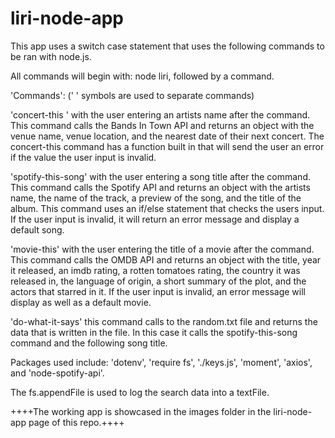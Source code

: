 # liri-node-app
This app uses a switch case statement that uses the following commands to be ran with node.js.

All commands will begin with: node liri, followed by a command.

'Commands': (' ' symbols are used to separate commands)

'concert-this ' with the user entering an artists name after the command. This command calls the Bands In Town API and returns an object with the venue name, venue location, and the nearest date of their next concert. The concert-this command has a function built in that will send the user an error if the value the user input is invalid.

'spotify-this-song' with the user entering a song title after the command. This command calls the Spotify API and returns an object with the artists name, the name of the track, a preview of the song, and the title of the album. This command uses an if/else statement that checks the users input. If the user input is invalid, it will return an error message and display a default song. 

'movie-this' with the user entering the title of a movie after the command. This command calls the OMDB API and returns an object with the title, year it released, an imdb rating, a rotten tomatoes rating, the country it was released in, the language of origin, a short summary of the plot, and the actors that starred in it. If the user input is invalid, an error message will display as well as a default movie.

'do-what-it-says' this command calls to the random.txt file and returns the data that is written in the file. In this case it calls the spotify-this-song command and the following song title.

Packages used include: 'dotenv', 'require fs', './keys.js', 'moment', 'axios', and 'node-spotify-api'.

The fs.appendFile is used to log the search data into a textFile. 

++++The working app is showcased in the images folder in the liri-node-app page of this repo.++++
